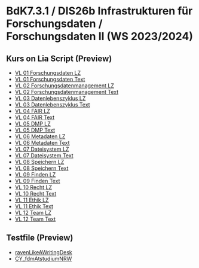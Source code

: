 <!--
author:   Mirjam Blümm, Katharina Fritsch, Janiça Hackenbuchner, Sina Bock

email:    mirjam.bluemm@th-koeln.de

logo:    

version:  0.0.1

language: de

narrator: Deutsch Female

comment:  Linkliste mit Links zur Anzeige des jeweiligen Vorlesungsskripts im Live-Editor von Lia Script
          
tags:     LiaScript, Preview

@btn:     <span class="lia-icon"><lia-keep>@0</lia-keep></span>

link:     https://cdn.jsdelivr.net/npm/bootstrap@5.3.2/dist/css/bootstrap.min.css

import:   
     
-->

# BdK7.3.1 / DIS26b Infrastrukturen für Forschungsdaten / Forschungsdaten II (WS 2023/2024)

<section>

## Kurs on Lia Script (Preview)

- [VL 01 Forschungsdaten LZ](http://liascript.github.io/course/?https://github.com/mbluemm/modul-fdII-thkoeln/blob/main/VL_01_Forschungsdaten_LZ.md)
- [VL 01 Forschungsdaten Text](http://liascript.github.io/course/?https://github.com/mbluemm/modul-fdII-thkoeln/blob/main/VL_01_Forschungsdaten_Text.md)
- [VL 02 Forschungsdatenmanagement LZ](http://liascript.github.io/course/?https://github.com/mbluemm/modul-fdII-thkoeln/blob/main/VL_02_Forschungsdatenmanagement_LZ.md)
- [VL 02 Forschungsdatenmanagement Text](http://liascript.github.io/course/?https://github.com/mbluemm/modul-fdII-thkoeln/blob/main/VL_02_Forschungsdatenmanagement_Text.md)
- [VL 03 Datenlebenszyklus LZ](http://liascript.github.io/course/?https://github.com/mbluemm/modul-fdII-thkoeln/blob/main/VL_03_Datenlebenszyklus_LZ.md)
- [VL 03 Datenlebenszyklus Text](http://liascript.github.io/course/?https://github.com/mbluemm/modul-fdII-thkoeln/blob/main/VL_03_Datenlebenszyklus_Text.md)
- [VL 04 FAIR LZ](http://liascript.github.io/course/?https://github.com/mbluemm/modul-fdII-thkoeln/blob/main/VL_04_FAIR_LZ.md)
- [VL 04 FAIR Text](http://liascript.github.io/course/?https://github.com/mbluemm/modul-fdII-thkoeln/blob/main/VL_04_FAIR_Text.md)
- [VL 05 DMP LZ](http://liascript.github.io/course/?https://github.com/mbluemm/modul-fdII-thkoeln/blob/main/VL_05_DMP_LZ.md)
- [VL 05 DMP Text](http://liascript.github.io/course/?https://github.com/mbluemm/modul-fdII-thkoeln/blob/main/VL_05_DMP_Text.md)
- [VL 06 Metadaten LZ](http://liascript.github.io/course/?https://github.com/mbluemm/modul-fdII-thkoeln/blob/main/VL_06_Metadaten_LZ.md)
- [VL 06 Metadaten Text](http://liascript.github.io/course/?https://github.com/mbluemm/modul-fdII-thkoeln/blob/main/VL_06_Metadaten_Text.md)
- [VL 07 Dateisystem LZ](http://liascript.github.io/course/?https://github.com/mbluemm/modul-fdII-thkoeln/blob/main/VL_07_Dateisystem_LZ.md)
- [VL 07 Dateisystem Text](http://liascript.github.io/course/?https://github.com/mbluemm/modul-fdII-thkoeln/blob/main/VL_07_Dateisystem_Text.md)
- [VL 08 Speichern LZ](http://liascript.github.io/course/?https://github.com/mbluemm/modul-fdII-thkoeln/blob/main/VL_08_Speichern_LZ.md) 
- [VL 08 Speichern Text](http://liascript.github.io/course/?https://github.com/mbluemm/modul-fdII-thkoeln/blob/main/VL_08_Speichern_Text.md) 
- [VL 09 Finden LZ](http://liascript.github.io/course/?https://github.com/mbluemm/modul-fdII-thkoeln/blob/main/VL_09_Finden_LZ.md)
- [VL 09 Finden Text](http://liascript.github.io/course/?https://github.com/mbluemm/modul-fdII-thkoeln/blob/main/VL_09_Finden_Text.md)
- [VL 10 Recht LZ](http://liascript.github.io/course/?https://github.com/mbluemm/modul-fdII-thkoeln/blob/main/VL_10_Recht_LZ.md)
- [VL 10 Recht Text](http://liascript.github.io/course/?https://github.com/mbluemm/modul-fdII-thkoeln/blob/main/VL_10_Recht_Text.md)
- [VL 11 Ethik LZ](http://liascript.github.io/course/?https://github.com/mbluemm/modul-fdII-thkoeln/blob/main/VL_11_Ethik_LZ.md)
- [VL 11 Ethik Text](http://liascript.github.io/course/?https://github.com/mbluemm/modul-fdII-thkoeln/blob/main/VL_11_Ethik_Text.md)
- [VL 12 Team LZ](http://liascript.github.io/course/?https://github.com/mbluemm/modul-fdII-thkoeln/blob/main/VL_12_Team_LZ.md)
- [VL 12 Team Text](http://liascript.github.io/course/?https://github.com/mbluemm/modul-fdII-thkoeln/blob/main/VL_12_Team_Text.md)
</section>

<section>

## Testfile (Preview)

- [ravenLikeAWritingDesk](http://liascript.github.io/course/?https://github.com/mbluemm/modul-fdII-thkoeln/blob/main/ravenLikeAWritingDesk.md)
- [CY_fdmAtstudiumNRW](http://liascript.github.io/course/?https://github.com/mbluemm/modul-fdII-thkoeln/blob/main/CY_fdmAtstudiumNRW.md)

</section>

